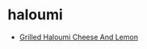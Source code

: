 # haloumi

 * [Grilled Haloumi Cheese And Lemon](index/g/grilled-haloumi-cheese-and-lemon-238665.json)
